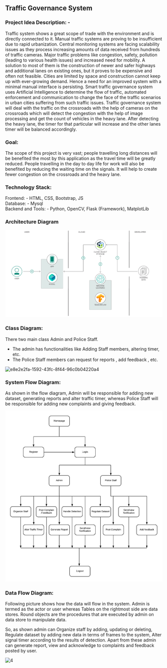 

## Traffic Governance System

### Project Idea Description: -
Traffic system shows a great scope of trade with the environment and is directly connected to it. Manual traffic systems are proving to be insufficient due to rapid urbanization. Central monitoring systems are facing scalability issues as they process increasing amounts of data received from hundreds of traffic cameras. Major traffic problems like congestion, safety, pollution (leading to various health issues) and increased need for mobility. A solution to most of them is the construction of newer and safer highways and additional lanes on existing ones, but it proves to be expensive and often not feasible. Cities are limited by space and construction cannot keep up with ever-growing demand. Hence a need for an improved system with a minimal manual interface is persisting. Smart traffic governance system uses Artificial Intelligence to determine the flow of traffic, automated enforcement and communication to change the face of the traffic scenarios in urban cities suffering from such traffic issues.
Traffic governance system will deal with the traffic on the crossroads with the help of cameras on the crossroads which will detect the congestion with the help of image processing and get the count of vehicles in the heavy lane. After detecting the heavy lane, the timer for that particular will increase and the other lanes timer will be balanced accordingly.

### Goal: 
The scope of this project is very vast; people travelling long distances will be benefited the most by this application as the travel time will be greatly reduced.
People travelling in the day to day life for work will also be benefited by reducing the waiting time on the signals. It will help to create fewer congestion on the crossroads and the heavy lane.

### Technology Stack:
Frontend: - HTML, CSS, Bootstrap, JS <br>
Database: - Mysql <br>
Backend and Tools: - Python, OpenCV, Flask (Framework), MatplotLib

### Architecture Diagram
![Architecture Diagram](/images/WatsonArchitectureDiagram.png)

### Class Diagram:
There two main class Admin and Police Staff.<br>
- The admin has functionalities like Adding Staff members, altering timer, etc.
- The Police Staff members can request for reports , add feedback , etc.

![e8e2e2fa-1592-43fc-8f44-96c0b04220a4](https://user-images.githubusercontent.com/29951473/78604307-7cfc3480-780e-11ea-9312-5f197de36680.jpg)


### System Flow Diagram:
As shown in the flow diagram, Admin will be responsible for adding new dataset, generating reports and alter traffic timer, whereas Police Staff will be responsible for adding new complaints and giving feedback.

![System Flow](/images/SystemFlowDiagram.jpeg)


### Data Flow Diagram:

Following picture shows how the data will flow in the system.
Admin is termed as the actor or user whereas Tables on the rightmost side are data stores. Round objects are the procedures that are executed by admin on data store to manipulate data.

So, as shown admin can Organize staff by adding, updating or deleting, Regulate dataset by adding new data in terms of frames to the system, Alter signal timer according to the results of detection.
Apart from these admin can generate report, view and acknowledge to complaints and feedback posted by user.

![4](https://user-images.githubusercontent.com/46435796/78605973-60adc700-7811-11ea-9529-553d0bab0d6d.jpg)

